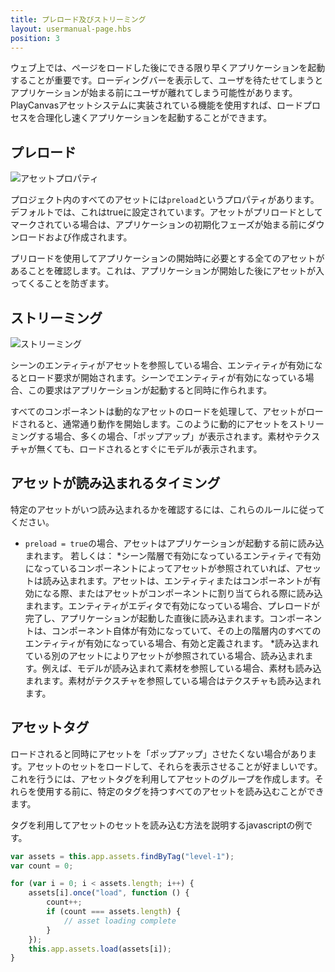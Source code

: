 ```yaml
---
title: プレロード及びストリーミング
layout: usermanual-page.hbs
position: 3
---
```


ウェブ上では、ページをロードした後にできる限り早くアプリケーションを起動することが重要です。ローディングバーを表示して、ユーザを待たせてしまうとアプリケーションが始まる前にユーザが離れてしまう可能性があります。PlayCanvasアセットシステムに実装されている機能を使用すれば、ロードプロセスを合理化し速くアプリケーションを起動することができます。

## プレロード

![アセットプロパティ][1]

プロジェクト内のすべてのアセットには`preload`というプロパティがあります。デフォルトでは、これはtrueに設定されています。アセットがプリロードとしてマークされている場合は、アプリケーションの初期化フェーズが始まる前にダウンロードおよび作成されます。

プリロードを使用してアプリケーションの開始時に必要とする全てのアセットがあることを確認します。これは、アプリケーションが開始した後にアセットが入ってくることを防ぎます。

## ストリーミング

![ストリーミング][2]

シーンのエンティティがアセットを参照している場合、エンティティが有効になるとロード要求が開始されます。シーンでエンティティが有効になっている場合、この要求はアプリケーションが起動すると同時に作られます。

すべてのコンポーネントは動的なアセットのロードを処理して、アセットがロードされると、通常通り動作を開始します。このように動的にアセットをストリーミングする場合、多くの場合、「ポップアップ」が表示されます。素材やテクスチャが無くても、ロードされるとすぐにモデルが表示されます。

## アセットが読み込まれるタイミング

特定のアセットがいつ読み込まれるかを確認するには、これらのルールに従ってください。

* `preload = true`の場合、アセットはアプリケーションが起動する前に読み込まれます。 若しくは：
*シーン階層で有効になっているエンティティで有効になっているコンポーネントによってアセットが参照されていれば、アセットは読み込まれます。アセットは、エンティティまたはコンポーネントが有効になる際、またはアセットがコンポーネントに割り当てられる際に読み込まれます。エンティティがエディタで有効になっている場合、プレロードが完了し、アプリケーションが起動した直後に読み込まれます。コンポーネントは、コンポーネント自体が有効になっていて、その上の階層内のすべてのエンティティが有効になっている場合、有効と定義されます。
*読み込まれている別のアセットによりアセットが参照されている場合、読み込まれます。例えば、モデルが読み込まれて素材を参照している場合、素材も読み込まれます。素材がテクスチャを参照している場合はテクスチャも読み込まれます。

## アセットタグ

ロードされると同時にアセットを「ポップアップ」させたくない場合があります。アセットのセットをロードして、それらを表示させることが好ましいです。これを行うには、アセットタグを利用してアセットのグループを作成します。それらを使用する前に、特定のタグを持つすべてのアセットを読み込むことができます。

タグを利用してアセットのセットを読み込む方法を説明するjavascriptの例です。

```javascript
var assets = this.app.assets.findByTag("level-1");
var count = 0;

for (var i = 0; i < assets.length; i++) {
    assets[i].once("load", function () {
        count++;
        if (count === assets.length) {
            // asset loading complete
        }
    });
    this.app.assets.load(assets[i]);
}
```

[1]: /images/user-manual/assets/preloading-and-streaming/asset-properties.jpg
[2]: /images/user-manual/assets/preloading-and-streaming/streaming.gif

